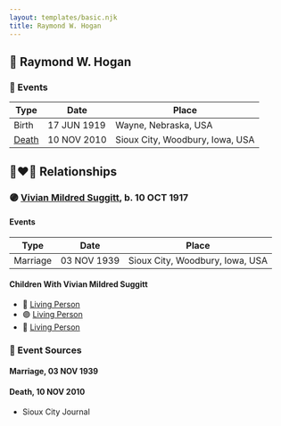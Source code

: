 ```yaml
---
layout: templates/basic.njk
title: Raymond W. Hogan
---
```

## 🔵 Raymond W. Hogan

### 📆 Events

Type | Date | Place
------ | ------ | ------
Birth | 17 JUN 1919 | Wayne, Nebraska, USA
[Death](#event-5da2272b-f579-4ff0-9159-c76f97ef979e) | 10 NOV 2010 | Sioux City, Woodbury, Iowa, USA

## 👩‍❤️‍👨 Relationships

### 🟣 [Vivian Mildred Suggitt](/people/9/90213536), b. 10 OCT 1917

#### Events

Type | Date | Place
------ | ------ | ------
Marriage | 03 NOV 1939 | Sioux City, Woodbury, Iowa, USA
#### Children With Vivian Mildred Suggitt
* 🔵 [Living Person](/people/9/91001980)
* 🟣 [Living Person](/people/8/87259250)
* 🔵 [Living Person](/people/6/61729265)
### 📰 Event Sources

#### <a id="event-e29fa3f1-f631-4e30-9ba8-a3933f880115"></a> Marriage, 03 NOV 1939

#### <a id="event-5da2272b-f579-4ff0-9159-c76f97ef979e"></a> Death, 10 NOV 2010
* Sioux City Journal